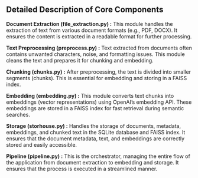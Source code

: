 
## Detailed Description of Core Components


**Document Extraction (file_extraction.py) :**
This module handles the extraction of text from various document formats (e.g., PDF, DOCX). It ensures the content is extracted in a readable format for further processing.

**Text Preprocessing (preprocess.py) :**
Text extracted from documents often contains unwanted characters, noise, and formatting issues. This module cleans the text and prepares it for chunking and embedding.

**Chunking (chunks.py) :**
After preprocessing, the text is divided into smaller segments (chunks). This is essential for embedding and storing in a FAISS index.

**Embedding (embedding.py) :**
This module converts text chunks into embeddings (vector representations) using OpenAI’s embedding API. These embeddings are stored in a FAISS index for fast retrieval during semantic searches.

**Storage (storhouse.py) :**
Handles the storage of documents, metadata, embeddings, and chunked text in the SQLite database and FAISS index. It ensures that the document metadata, text, and embeddings are correctly stored and easily accessible.

**Pipeline (pipeline.py) :**
This is the orchestrator, managing the entire flow of the application from document extraction to embedding and storage. It ensures that the process is executed in a streamlined manner.

